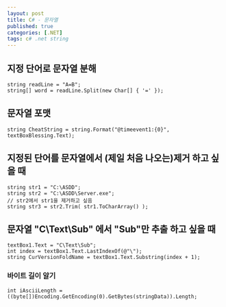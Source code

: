 ```yaml
---
layout: post
title: C# - 문자열
published: true
categories: [.NET]
tags: c# .net string
---
```

## 지정 단어로 문자열 분해
  
```
string readLine = "A=B";
string[] word = readLine.Split(new Char[] { '=' });
```
  
  
  
## 문자열 포맷 
  
```
string CheatString = string.Format("@timeevent1:{0}", textBoxBlessing.Text);
```
  
  
  
## 지정된 단어를 문자열에서 (제일 처음 나오는)제거 하고 싶을 때
  
```
string str1 = "C:\ASDD";
string str2 = "C:\ASDD\Server.exe";
// str2에서 str1을 제거하고 싶음
string str3 = str2.Trim( str1.ToCharArray() );
``` 
  
  
  
## 문자열 "C\Text\Sub" 에서 "Sub"만 추출 하고 싶을 때
  
```
textBox1.Text = "C\Text\Sub";
int index = textBox1.Text.LastIndexOf(@"\");
string CurVersionFoldName = textBox1.Text.Substring(index + 1);
``` 
  
  
  
### 바이트 길이 알기
  
```
int iAsciiLength = ((byte[])Encoding.GetEncoding(0).GetBytes(stringData)).Length;  
```
  
